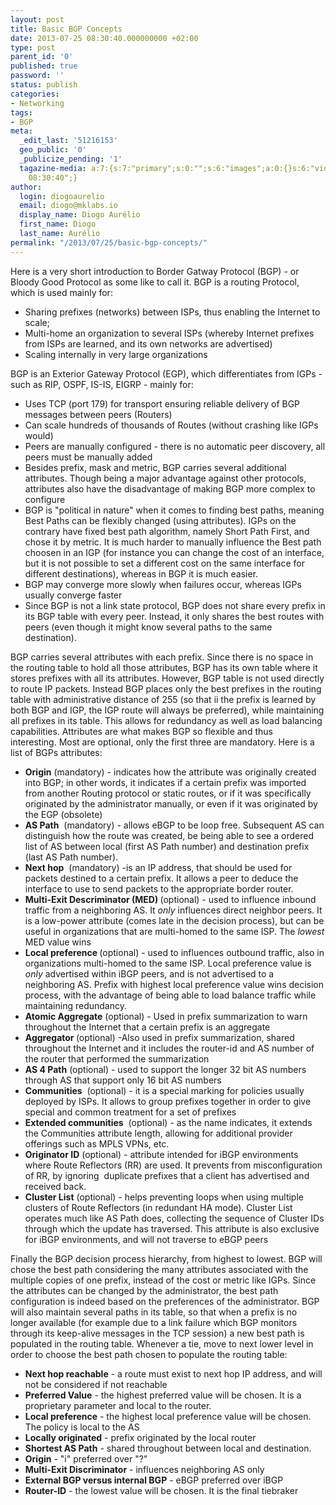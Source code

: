 ```yaml
---
layout: post
title: Basic BGP Concepts
date: 2013-07-25 08:30:40.000000000 +02:00
type: post
parent_id: '0'
published: true
password: ''
status: publish
categories:
- Networking
tags:
- BGP
meta:
  _edit_last: '51216153'
  geo_public: '0'
  _publicize_pending: '1'
  tagazine-media: a:7:{s:7:"primary";s:0:"";s:6:"images";a:0:{}s:6:"videos";a:0:{}s:11:"image_count";i:0;s:6:"author";s:8:"51216153";s:7:"blog_id";s:8:"53483832";s:9:"mod_stamp";s:19:"2013-07-25
    08:30:40";}
author:
  login: diogoaurelio
  email: diogo@mklabs.io
  display_name: Diogo Aurélio
  first_name: Diogo
  last_name: Aurélio
permalink: "/2013/07/25/basic-bgp-concepts/"
---
```

Here is a very short introduction to Border Gatway Protocol (BGP) - or Bloody Good Protocol as some like to call it. BGP is a routing Protocol, which is used mainly for:
<ul>
<li>Sharing prefixes (networks) between ISPs, thus enabling the Internet to scale;</li>
<li>Multi-home an organization to several ISPs (whereby Internet prefixes from ISPs are learned, and its own networks are advertised)</li>
<li>Scaling internally in very large organizations</li>
</ul>
BGP is an Exterior Gateway Protocol (EGP), which differentiates from IGPs - such as RIP, OSPF, IS-IS, EIGRP - mainly for:
<ul>
<li>Uses TCP (port 179) for transport ensuring reliable delivery of BGP messages between peers (Routers)</li>
<li>Can scale hundreds of thousands of Routes (without crashing like IGPs would)</li>
<li>Peers are manually configured - there is no automatic peer discovery, all peers must be manually added</li>
<li>Besides prefix, mask and metric, BGP carries several additional attributes. Though being a major advantage against other protocols, attributes also have the disadvantage of making BGP more complex to configure</li>
<li>BGP is "political in nature" when it comes to finding best paths, meaning Best Paths can be flexibly changed (using attributes). IGPs on the contrary have fixed best path algorithm, namely Short Path First, and chose it by metric. It is much harder to manually influence the Best path choosen in an IGP (for instance you can change the cost of an interface, but it is not possible to set a different cost on the same interface for different destinations), whereas in BGP it is much easier.</li>
<li>BGP may converge more slowly when failures occur, whereas IGPs usually converge faster</li>
<li>Since BGP is not a link state protocol, BGP does not share every prefix in its BGP table with every peer. Instead, it only shares the best routes with peers (even though it might know several paths to the same destination).</li>
</ul>
BGP carries several attributes with each prefix. Since there is no space in the routing table to hold all those attributes, BGP has its own table where it stores prefixes with all its attributes. However, BGP table is not used directly to route IP packets. Instead BGP places only the best prefixes in the routing table with administrative distance of 255 (so that ii the prefix is learned by both BGP and IGP, the IGP route will always be preferred), while maintaining all prefixes in its table. This allows for redundancy as well as load balancing capabilities.
Attributes are what makes BGP so flexible and thus interesting. Most are optional, only the first three are mandatory. Here is a list of BGPs attributes:
<ul>
<li><strong>Origin</strong> (mandatory) - indicates how the attribute was originally created into BGP; in other words, it indicates if a certain prefix was imported from another Routing protocol or static routes, or if it was specifically originated by the administrator manually, or even if it was originated by the EGP (obsolete)</li>
<li><strong>AS Path</strong>  (mandatory) - allows eBGP to be loop free. Subsequent AS can distinguish how the route was created, be being able to see a ordered list of AS between local (first AS Path number) and destination prefix (last AS Path number).</li>
<li><strong>Next hop</strong>  (mandatory) -is an IP address, that should be used for packets destined to a certain prefix. It allows a peer to deduce the interface to use to send packets to the appropriate border router.</li>
<li><strong>Multi-Exit Descriminator (MED) </strong>(optional) - used to influence inbound traffic from a neighboring AS. It <em>only</em> influences direct neighbor peers. It is a low-power attribute (comes late in the decision process), but can be useful in organizations that are multi-homed to the same ISP. The <em>lowest</em> MED value wins</li>
<li><strong>Local preference </strong>(optional) - used to influences outbound traffic, also in organizations multi-homed to the same ISP. Local preference value is <em>only</em> advertised within iBGP peers, and is not advertised to a neighboring AS. Prefix with highest local preference value wins decision process, with the advantage of being able to load balance traffic while maintaining redundancy.</li>
<li><strong>Atomic Aggregate</strong> (optional) - Used in prefix summarization to warn throughout the Internet that a certain prefix is an aggregate</li>
<li><strong>Aggregator </strong>(optional) -Also used in prefix summarization, shared throughout the Internet and it includes the router-id and AS number of the router that performed the summarization</li>
<li><strong>AS 4 Path</strong> (optional) - used to support the longer 32 bit AS numbers through AS that support only 16 bit AS numbers</li>
<li><strong>Communities</strong>  (optional) - it is a special marking for policies usually deployed by ISPs. It allows to group prefixes together in order to give special and common treatment for a set of prefixes</li>
<li><strong>Extended communities</strong>  (optional) - as the name indicates, it extends the Communities attribute length, allowing for additional provider offerings such as MPLS VPNs, etc.</li>
<li><strong>Originator ID</strong> (optional) - attribute intended for iBGP environments where Route Reflectors (RR) are used. It prevents from misconfiguration of RR, by ignoring  duplicate prefixes that a client has advertised and received back.</li>
<li><strong>Cluster List</strong> (optional) - helps preventing loops when using multiple clusters of Route Reflectors (in redundant HA mode). Cluster List operates much like AS Path does, collecting the sequence of Cluster IDs through which the update has traversed. This attribute is also exclusive for iBGP environments, and will not traverse to eBGP peers</li>
</ul>
Finally the BGP decision process hierarchy, from highest to lowest. BGP will chose the best path considering the many attributes associated with the multiple copies of one prefix, instead of the cost or metric like IGPs. Since the attributes can be changed by the administrator, the best path configuration is indeed based on the preferences of the administrator. BGP will also maintain several paths in its table, so that when a prefix is no longer available (for example due to a link failure which BGP monitors through its keep-alive messages in the TCP session) a new best path is populated in the routing table.
Whenever a tie, move to next lower level in order to choose the best path chosen to populate the routing table:
<ul>
<li><strong>Next hop reachable</strong> - a route must exist to next hop IP address, and will not be considered if not reachable</li>
<li><strong>Preferred Value</strong> - the highest preferred value will be chosen. It is a proprietary parameter and local to the router.</li>
<li><strong>Local preference</strong> - the highest local preference value will be chosen. The policy is local to the AS</li>
<li><strong>Locally originated</strong> - prefix originated by the local router</li>
<li><strong>Shortest AS Path</strong> - shared throughout between local and destination.</li>
<li><strong>Origin</strong> - "i" preferred over "?"</li>
<li><strong>Multi-Exit Discriminator</strong> - influences neighboring AS only</li>
<li><strong>External BGP versus internal BGP</strong> - eBGP preferred over iBGP</li>
<li><strong>Router-ID</strong> - the lowest value will be chosen. It is the final tiebraker</li>
</ul>
